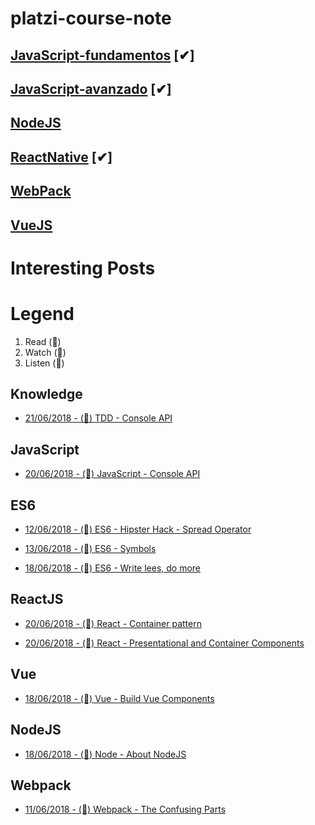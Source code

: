 # platzi-course-note

## [JavaScript-fundamentos](https://github.com/VGamezz19/platzi-course-notes/tree/master/JavaScript-fundamentos) [✔︎]

## [JavaScript-avanzado](https://github.com/VGamezz19/platzi-course-notes/tree/master/JavaScript-Avanzado) [✔︎]

## [NodeJS](https://github.com/VGamezz19/platzi-course-notes/tree/master/NodeJs)

## [ReactNative](https://github.com/VGamezz19/platzi-course-notes/tree/master/ReactNative) [✔︎]

## [WebPack](https://github.com/VGamezz19/platzi-course-notes/tree/master/WebPack)

## [VueJS](https://github.com/VGamezz19/platzi-course-notes/tree/master/Vue)

# Interesting Posts

# Legend

1.  Read (📄) 
1.  Watch (🎥)
1.  Listen (🎼)

## Knowledge
 - [21/06/2018 - (📄) TDD - Console API](https://codurance.com/2018/06/17/frontend-outside-in/)

## JavaScript

 - [20/06/2018 - (📄) JavaScript - Console API](https://medium.freecodecamp.org/working-with-the-devtools-console-and-console-api-an-overview-13cff6dc3db4)
 
## ES6

 - [12/06/2018 - (📄) ES6 - Hipster Hack - Spread Operator](https://hackernoon.com/javascript-hacks-for-es6-hipsters-67d633ce8ace)
 
 - [13/06/2018 - (📄) ES6 - Symbols](http://exploringjs.com/es6/ch_symbols.html)
 
 - [18/06/2018 - (📄) ES6 - Write lees, do more](https://medium.freecodecamp.org/write-less-do-more-with-javascript-es6-5fd4a8e50ee2)
 
## ReactJS

 - [20/06/2018 - (📄) React - Container pattern](https://medium.com/@learnreact/container-components-c0e67432e005)
 
 - [20/06/2018 - (📄) React - Presentational and Container Components](https://medium.com/@dan_abramov/smart-and-dumb-components-7ca2f9a7c7d0)

 ## Vue
 
  - [18/06/2018 - (📄) Vue - Build Vue Components](https://blog.bitsrc.io/how-to-build-vue-components-like-a-pro-fd89fd4d524d)
 
## NodeJS

 - [18/06/2018 - (📄) Node - About NodeJS](https://medium.freecodecamp.org/what-exactly-is-node-js-ae36e97449f5)
 
## Webpack

 - [11/06/2018 - (📄) Webpack - The Confusing Parts](https://medium.com/@rajaraodv/webpack-the-confusing-parts-58712f8fcad9)
 
